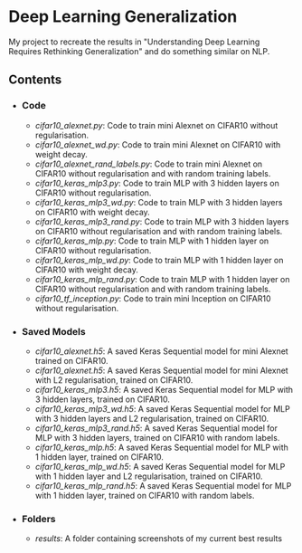 # Deep Learning Generalization
My project to recreate the results in "Understanding Deep Learning Requires Rethinking Generalization" and do something similar on NLP.

## Contents
* ###  Code
  * *cifar10_alexnet.py*: Code to train mini Alexnet on CIFAR10 without regularisation.
  * *cifar10_alexnet_wd.py*: Code to train mini Alexnet on CIFAR10 with weight decay.
  * *cifar10_alexnet_rand_labels.py*: Code to train mini Alexnet on CIFAR10 without regularisation and with random training labels.
  * *cifar10_keras_mlp3.py*: Code to train MLP with 3 hidden layers on CIFAR10 without regularisation.
  * *cifar10_keras_mlp3_wd.py*: Code to train MLP with 3 hidden layers on CIFAR10 with weight decay.
  * *cifar10_keras_mlp3_rand.py*: Code to train MLP with 3 hidden layers on CIFAR10 without regularisation and with random training labels.
  * *cifar10_keras_mlp.py*: Code to train MLP with 1 hidden layer on CIFAR10 without regularisation.
  * *cifar10_keras_mlp_wd.py*: Code to train MLP with 1 hidden layer on CIFAR10 with weight decay.
  * *cifar10_keras_mlp_rand.py*: Code to train MLP with 1 hidden layer on CIFAR10 without regularisation and with random training labels.
  * *cifar10_tf_inception.py*: Code to train mini Inception on CIFAR10 without regularisation.

* ### Saved Models
  * *cifar10_alexnet.h5*: A saved Keras Sequential model for mini Alexnet trained on CIFAR10.
  * *cifar10_alexnet.h5*: A saved Keras Sequential model for mini Alexnet with L2 regularisation, trained on CIFAR10.
  * *cifar10_keras_mlp3.h5*: A saved Keras Sequential model for MLP with 3 hidden layers, trained on CIFAR10.
  * *cifar10_keras_mlp3_wd.h5*: A saved Keras Sequential model for MLP with 3 hidden layers and L2 regularisation, trained on CIFAR10.
  * *cifar10_keras_mlp3_rand.h5*: A saved Keras Sequential model for MLP with 3 hidden layers, trained on CIFAR10 with random labels.
  * *cifar10_keras_mlp.h5*: A saved Keras Sequential model for MLP with 1 hidden layer, trained on CIFAR10.
  * *cifar10_keras_mlp_wd.h5*: A saved Keras Sequential model for MLP with 1 hidden layer and L2 regularisation, trained on CIFAR10.
  * *cifar10_keras_mlp_rand.h5*: A saved Keras Sequential model for MLP with 1 hidden layer, trained on CIFAR10 with random labels.

* ### Folders
  * *results*: A folder containing screenshots of my current best results
